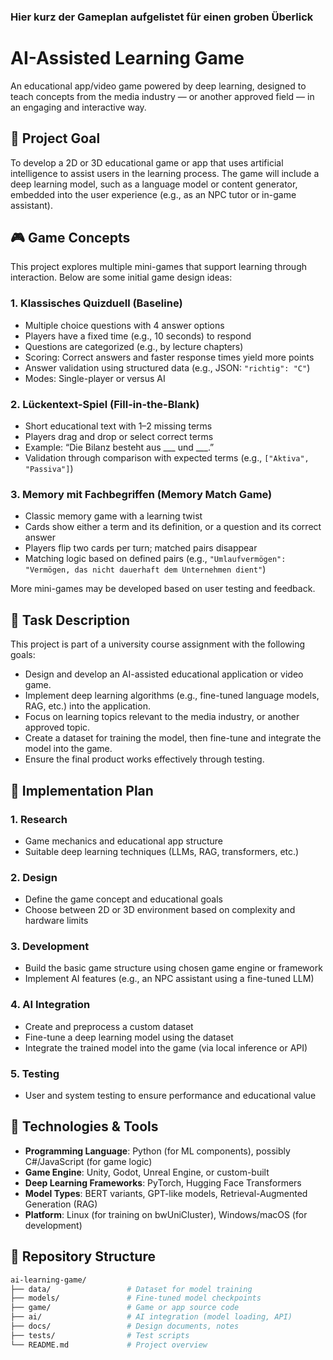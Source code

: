### Hier kurz der Gameplan aufgelistet für einen groben Überlick

# AI-Assisted Learning Game

An educational app/video game powered by deep learning, designed to teach concepts from the media industry — or another approved field — in an engaging and interactive way.

## 🎯 Project Goal

To develop a 2D or 3D educational game or app that uses artificial intelligence to assist users in the learning process. The game will include a deep learning model, such as a language model or content generator, embedded into the user experience (e.g., as an NPC tutor or in-game assistant).

## 🎮 Game Concepts

This project explores multiple mini-games that support learning through interaction. Below are some initial game design ideas:

### 1. Klassisches Quizduell (Baseline)
- Multiple choice questions with 4 answer options
- Players have a fixed time (e.g., 10 seconds) to respond
- Questions are categorized (e.g., by lecture chapters)
- Scoring: Correct answers and faster response times yield more points
- Answer validation using structured data (e.g., JSON: `"richtig": "C"`)
- Modes: Single-player or versus AI

### 2. Lückentext-Spiel (Fill-in-the-Blank)
- Short educational text with 1–2 missing terms
- Players drag and drop or select correct terms
- Example: “Die Bilanz besteht aus ___ und ___.”
- Validation through comparison with expected terms (e.g., `["Aktiva", "Passiva"]`)

### 3. Memory mit Fachbegriffen (Memory Match Game)
- Classic memory game with a learning twist
- Cards show either a term and its definition, or a question and its correct answer
- Players flip two cards per turn; matched pairs disappear
- Matching logic based on defined pairs (e.g., `"Umlaufvermögen": "Vermögen, das nicht dauerhaft dem Unternehmen dient"`)

More mini-games may be developed based on user testing and feedback.

## 📌 Task Description

This project is part of a university course assignment with the following goals:

- Design and develop an AI-assisted educational application or video game.
- Implement deep learning algorithms (e.g., fine-tuned language models, RAG, etc.) into the application.
- Focus on learning topics relevant to the media industry, or another approved topic.
- Create a dataset for training the model, then fine-tune and integrate the model into the game.
- Ensure the final product works effectively through testing.

## 🚀 Implementation Plan

### 1. Research
- Game mechanics and educational app structure
- Suitable deep learning techniques (LLMs, RAG, transformers, etc.)

### 2. Design
- Define the game concept and educational goals
- Choose between 2D or 3D environment based on complexity and hardware limits

### 3. Development
- Build the basic game structure using chosen game engine or framework
- Implement AI features (e.g., an NPC assistant using a fine-tuned LLM)

### 4. AI Integration
- Create and preprocess a custom dataset
- Fine-tune a deep learning model using the dataset
- Integrate the trained model into the game (via local inference or API)

### 5. Testing
- User and system testing to ensure performance and educational value

## 🔧 Technologies & Tools

- **Programming Language**: Python (for ML components), possibly C#/JavaScript (for game logic)
- **Game Engine**: Unity, Godot, Unreal Engine, or custom-built
- **Deep Learning Frameworks**: PyTorch, Hugging Face Transformers
- **Model Types**: BERT variants, GPT-like models, Retrieval-Augmented Generation (RAG)
- **Platform**: Linux (for training on bwUniCluster), Windows/macOS (for development)

## 📁 Repository Structure

```bash
ai-learning-game/
├── data/                 # Dataset for model training
├── models/               # Fine-tuned model checkpoints
├── game/                 # Game or app source code
├── ai/                   # AI integration (model loading, API)
├── docs/                 # Design documents, notes
├── tests/                # Test scripts
└── README.md             # Project overview

